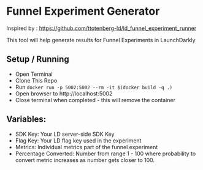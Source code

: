 # Funnel Experiment Generator

Inspired by : https://github.com/ttotenberg-ld/ld_funnel_experiment_runner

This tool will help generate results for Funnel Experiments in LaunchDarkly

## Setup / Running 
- Open Terminal
- Clone This Repo
- Run ```docker run -p 5002:5002 --rm -it $(docker build -q .)```
- Open browser to http://localhost:5002
- Close terminal when completed - this will remove the container

## Variables:
- SDK Key: Your LD server-side SDK Key
- Flag Key: Your LD flag key used in the experiment
- Metrics: Individual metrics part of the funnel experiment
- Percentage Converted: Number from range 1 - 100 where probability to convert metric increases as number gets closer to 100.
